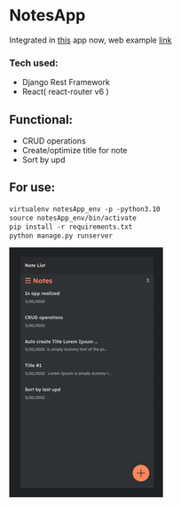 

# NotesApp

Integrated in <a href="https://github.com/TribQq/web">this</a> app now, web example <a href="https://djwebapp.herokuapp.com/notesApp/#/notes">link</a>

<h3>Tech used:  </h3>
<ul>
   <li> Django Rest Framework</li>
   <li> React( react-router v6 )</li>
</ul>


<h2>Functional:</h2>
<ul>
<li>CRUD operations</li>
<li>Create/optimize title for note</li>
<li>Sort by upd</li>
</ul>



<h2>For use:</h2>  


``` 
virtualenv notesApp_env -p -python3.10  
source notesApp_env/bin/activate
pip install -r requirements.txt  
python manage.py runserver 
```


![desc_img](assets/description/notesApp_desc.png)




